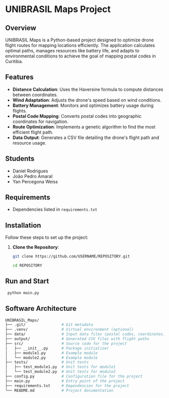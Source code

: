 # UNIBRASIL Maps Project

## Overview

UNIBRASIL Maps is a Python-based project designed to optimize drone flight routes for mapping locations efficiently. The application calculates optimal paths, manages resources like battery life, and adapts to environmental conditions to achieve the goal of mapping postal codes in Curitiba.

## Features

- **Distance Calculation**: Uses the Haversine formula to compute distances between coordinates.
- **Wind Adaptation**: Adjusts the drone's speed based on wind conditions.
- **Battery Management**: Monitors and optimizes battery usage during flights.
- **Postal Code Mapping**: Converts postal codes into geographic coordinates for navigation.
- **Route Optimization**: Implements a genetic algorithm to find the most efficient flight path.
- **Data Output**: Generates a CSV file detailing the drone's flight path and resource usage.


## Students 
- Daniel Rodrigues
- João Pedro Amaral
- Yan Percegona Weiss


## Requirements

- Dependencies listed in `requirements.txt`

## Installation

Follow these steps to set up the project:

1. **Clone the Repository**:
   ```bash
   git clone https://github.com/USERNAME/REPOSITORY.git
   ```
   
   ```bash
   cd REPOSITORY
   ```

 ## Run and Start
   ```bash
    python main.py
   ```



## Software Architecture
```bash 
UNIBRASIL_Maps/
├── .git/                # Git metadata
├── .venv/               # Virtual environment (optional)
├── data/                # Input data files (postal codes, coordinates, etc.)
├── output/              # Generated CSV files with flight paths
├── src/                 # Source code for the project
│   ├── __init__.py      # Package initializer
│   ├── module1.py       # Example module
│   └── module2.py       # Example module
├── tests/               # Unit tests
│   ├── test_module1.py  # Unit tests for module1
│   └── test_module2.py  # Unit tests for module2
├── config.py            # Configuration file for the project
├── main.py              # Entry point of the project
├── requirements.txt     # Dependencies for the project
└── README.md            # Project documentation
```


